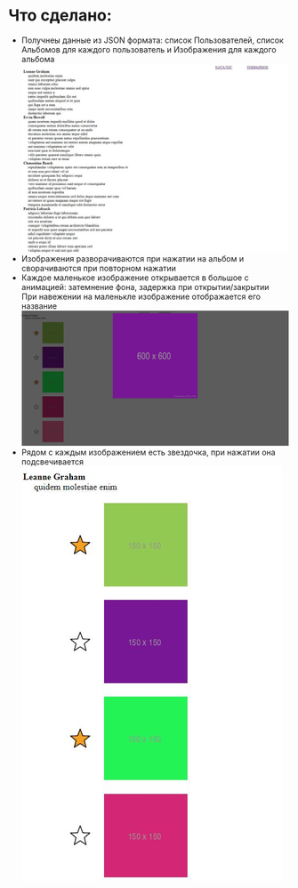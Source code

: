 <h1>Что сделано:</h1>

<ul>

<li>Получнеы данные из JSON формата: список Пользователей, список Альбомов для каждого пользователь и Изображения для каждого альбома</li>

<img src = "images/img1.JPG">

<li>Изображения разворачиваются при нажатии на альбом и сворачиваются при повторном нажатии</li>
<li>Каждое маленькое изображение открывается в большое с анимацией: затемнение фона, задержка при открытии/закрытии <br>
При навежении на маленькле изображение отображается его название</li>
<img src = "images/img.JPG">

<li>Рядом с каждым изображением есть звездочка, при нажатии она подсвечивается</li>


<img src = "images/img2.JPG">


</ul>

